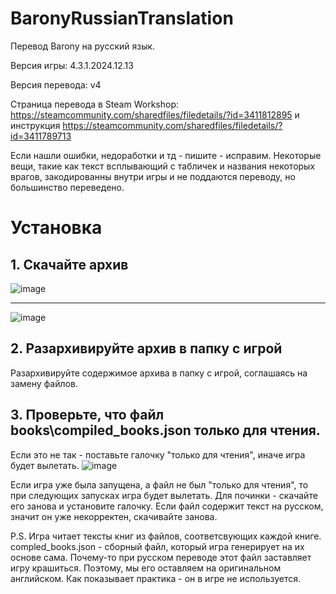 # BaronyRussianTranslation
 
Перевод Barony на русский язык.

Версия игры: 4.3.1.2024.12.13

Версия перевода: v4

Страница перевода в Steam Workshop: https://steamcommunity.com/sharedfiles/filedetails/?id=3411812895 и инструкция https://steamcommunity.com/sharedfiles/filedetails/?id=3411789713

Если нашли ошибки, недоработки и тд - пишите - исправим.
Некоторые вещи, такие как текст всплывающий с табличек и названия некоторых врагов, закодированны внутри игры и не поддаются переводу, но большинство переведено. 

# Установка

## 1. Скачайте архив

![image](https://github.com/Kvasus/BaronyRussianTranslation/assets/84940635/6b35ef16-cff6-4400-8d27-ecef0c6605f5)

------------

![image](https://github.com/Kvasus/BaronyRussianTranslation/assets/84940635/53ff3af6-8581-4fc2-9a03-31521ba45393)

## 2. Разархивируйте архив в папку с игрой

Разархивируйте содержимое архива в папку с игрой, соглашаясь на замену файлов.

## 3. Проверьте, что файл books\compiled_books.json только для чтения.

Если это не так - поставьте галочку "только для чтения", иначе игра будет вылетать. 
![image](https://github.com/user-attachments/assets/18c3e69e-9ab7-429d-b611-32e4b0c820d5)


Если игра уже была запущена, а файл не был "только для чтения", то при следующих запусках игра будет вылетать. Для починки - скачайте его занова и установите галочку. Если файл содержит текст на русском, значит он уже некорректен, скачивайте занова.

P.S. Игра читает тексты книг из файлов, соответсвующих каждой книге. compled_books.json - сборный файл, который игра генерирует на их основе сама. Почему-то при русском переводе этот файл заставляет игру крашиться. Поэтому, мы его оставляем на оригинальном английском. Как показывает практика - он в игре не используется. 
